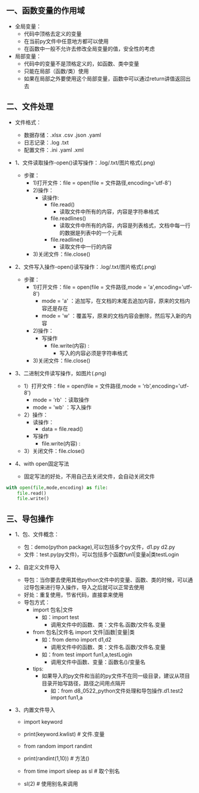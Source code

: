 ## 一、函数变量的作用域
- 全局变量：
  - 代码中顶格去定义的变量 
  - 在当前py文件中任意地方都可以使用
  - 在函数中一般不允许去修改全局变量的值，安全性的考虑
- 局部变量：
  - 代码中的变量不是顶格定义的，如函数、类中变量
  - 只能在局部（函数/类）使用
  - 如果在局部之外要使用这个局部变量，函数中可以通过return讲值返回出去

## 二、文件处理
- 文件格式：
  - 数据存储：.xlsx   .csv   .json    .yaml
  - 日志记录：.log    .txt
  - 配置文件：.ini    .yaml   .xml

- 1、文件读取操作-open()读写操作：.log/.txt/图片格式(.png)
  - 步骤：
    - 1)打开文件：file = open(file = 文件路径,encoding='utf-8')
    - 2)操作：
      - 读操作:
        - file.read()
          - 读取文件中所有的内容，内容是字符串格式
        - file.readlines()
          - 读取文件中所有的内容，内容是列表格式，文档中每一行的数据是列表中的一个元素
        - file.readline()
          - 读取文件中一行的内容
    - 3)关闭文件：file.close()
  
- 2、文件写入操作-open()读写操作：.log/.txt/图片格式(.png)
  - 步骤：
    - 1)打开文件：file = open(file = 文件路径,mode = 'a',encoding='utf-8')
      - mode = 'a' ：追加写，在文档的末尾去追加内容，原来的文档内容还是存在
      - mode = 'w' ：覆盖写，原来的文档内容会删除，然后写入新的内容
    - 2)操作：
      - 写操作
        - file.write(内容) :
          - 写入的内容必须是字符串格式
    - 3)关闭文件：file.close()

- 3、二进制文件读写操作，如图片(.png)
  -  1）打开文件：file = open(file = 文件路径,mode = 'rb',encoding='utf-8')
      - mode = 'rb' ：读取操作
      - mode = 'wb' ：写入操作
    - 2）操作：
      - 读操作：
        - data = file.read()
      - 写操作
        - file.write(内容) :
    - 3）关闭文件：file.close()

- 4、with open固定写法
  - 固定写法的好处，不用自己去关闭文件，会自动关闭文件
```python
with open(file,mode,encoding) as file:
    file.read()
    file.write()
```

## 三、导包操作
- 1、包、文件概念：
  - 包：demo(python package),可以包括多个py文件，d1.py  d2.py
  - 文件：test.py(py文件)，可以包括多个函数fun1|变量a|类testLogin

- 2、自定义文件导入
  - 导包：当你要去使用其他python文件中的变量、函数、类的时候，可以通过导包来进行导入操作，导入之后就可以正常去使用
  - 好处：重复使用，节省代码，直接拿来使用
  - 导包方式：
    - import 包名|文件
      - 如：import test
        - 调用文件中的函数、类：文件名.函数/文件名.变量
    - from 包名|文件名 import 文件|函数|变量|类
      - 如：from demo import d1,d2
        - 调用文件中的函数、类：文件名.函数/文件名.变量
      - 如：from test import fun1,a,testLogin
        - 调用文件中函数、变量：函数名()/变量名
    - tips:
      - 如果导入的py文件和当前的py文件不在同一级目录，建议从项目目录开始写路径，路径之间用点隔开
        - 如：from d8_0522_python文件处理和导包操作.d1.test2 import fun1,a

- 3、内置文件导入
  - import keyword 
  - print(keyword.kwlist) # 文件.变量

  - from random import randint 
  - print(randint(1,10)) # 方法()

  - from time import sleep as sl  # 取个别名 
  - sl(2)  # 使用别名来调用

